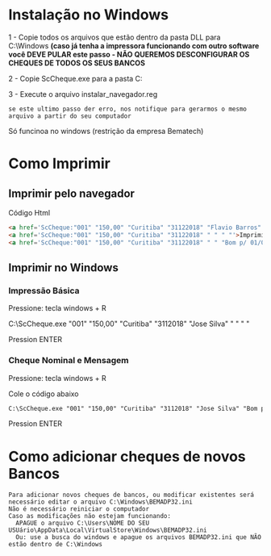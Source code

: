 # Instalação no Windows

  1 - Copie todos os arquivos que estão dentro da pasta DLL para C:\Windows **(caso já tenha a impressora funcionando com outro software você DEVE PULAR este passo - NÃO QUEREMOS DESCONFIGURAR OS CHEQUES DE TODOS OS SEUS BANCOS**

  2 - Copie ScCheque.exe para a pasta C:
  
  3 - Execute o arquivo instalar_navegador.reg 
      
    se este ultimo passo der erro, nos notifique para gerarmos o mesmo arquivo a partir do seu computador

  Só funcinoa no windows (restrição da empresa Bematech)

# Como Imprimir

## Imprimir pelo navegador

  Código Html
  ```html
<a href='ScCheque:"001" "150,00" "Curitiba" "31122018" "Flavio Barros" "Bom p/ 01/01"'>Imprimir</a>
<a href='ScCheque:"001" "150,00" "Curitiba" "31122018" " " " "'>Imprimir Campos Básicos</a>
<a href='ScCheque:"001" "150,00" "Curitiba" "31122018" " " "Bom p/ 01/01"'>Sem Favorecido</a>
```

  


## Imprimir no Windows

### Impressão Básica

   Pressione: tecla windows + R

   C:\ScCheque.exe "001" "150,00" "Curitiba" "3112018" "Jose Silva" " " " "

   Pression ENTER

### Cheque Nominal e Mensagem

  Pressione: tecla windows + R 
  
  Cole o código abaixo
  
  ```html
C:\ScCheque.exe "001" "150,00" "Curitiba" "3112018" "Jose Silva" "Bom p/ 01/01/2019"
```

  Pression ENTER

# Como adicionar cheques de novos Bancos

    Para adicionar novos cheques de bancos, ou modificar existentes será necessário editar o arquivo C:\Windows\BEMADP32.ini
    Não é necessário reiniciar o computador
    Caso as modificações não estejam funcionando:
      APAGUE o arquivo C:\Users\NOME DO SEU USUário\AppData\Local\VirtualStore\Windows\BEMADP32.ini
      Ou: use a busca do windows e apague os arquivos BEMADP32.ini que NÃO estão dentro de C:\Windows

